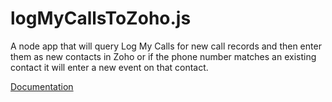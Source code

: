 logMyCallsToZoho.js
==========

A node app that will query Log My Calls for new call records and then enter them as new contacts in Zoho or if the phone number matches an existing contact it will enter a new event on that contact.

[Documentation](http://dtex.github.com/logMyCallsToZoho)

